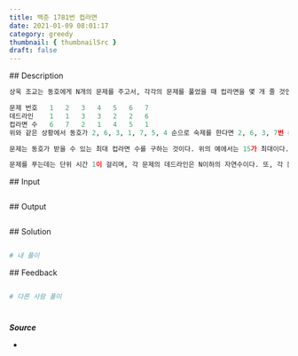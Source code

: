 ```yaml
---
title: 백준 1781번 컵라면
date: 2021-01-09 08:01:17
category: greedy
thumbnail: { thumbnailSrc }
draft: false
---
```


## Description

```py
상욱 조교는 동호에게 N개의 문제를 주고서, 각각의 문제를 풀었을 때 컵라면을 몇 개 줄 것인지 제시 하였다. 하지만 동호의 찌를듯한 자신감에 소심한 상욱 조교는 각각의 문제에 대해 데드라인을 정하였다.

문제 번호	1	2	3	4	5	6	7
데드라인	1	1	3	3	2	2	6
컵라면 수	6	7	2	1	4	5	1
위와 같은 상황에서 동호가 2, 6, 3, 1, 7, 5, 4 순으로 숙제를 한다면 2, 6, 3, 7번 문제를 시간 내에 풀어 총 15개의 컵라면을 받을 수 있다.

문제는 동호가 받을 수 있는 최대 컵라면 수를 구하는 것이다. 위의 예에서는 15가 최대이다.

문제를 푸는데는 단위 시간 1이 걸리며, 각 문제의 데드라인은 N이하의 자연수이다. 또, 각 문제를 풀 때 받을 수 있는 컵라면 수와 최대로 받을 수 있는 컵라면 수는 모두 231보다 작거나 같은 자연수이다.
```

## Input

```py

```

## Output

```py

```

## Solution

```python

# 내 풀이


```

## Feedback

```python

# 다른 사람 풀이


```

#

**_Source_**

-
